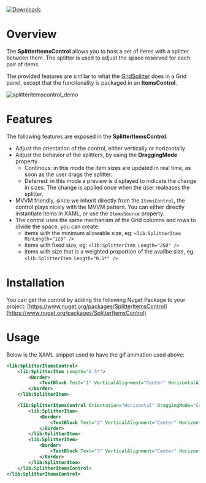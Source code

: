 [![Downloads](https://img.shields.io/nuget/dt/SplitterItemsControl.svg?style=flat-square)](http://www.nuget.org/packages/SplitterItemsControl/)

# Overview
The **SplitterItemsControl** allows you to host a set of items with a splitter between them. The splitter is used to adjust the space reserved for each pair of items.

The provided features are similar to what the [GridSplitter](https://msdn.microsoft.com/en-us/library/system.windows.controls.gridsplitter(v=vs.110).aspx) does in a Grid panel, except that the functionality is packaged in an **ItemsControl**.

![splitteritemscontrol_demo](https://cloud.githubusercontent.com/assets/1153480/6123989/6e38b314-b109-11e4-8f0a-080eb2206872.gif)

# Features
The following features are exposed in the **SplitterItemsControl**:
 * Adjust the orientation of the control, either vertically or horizontally.
 * Adjust the behavior of the splitters, by using the **DraggingMode** property.
     - Continous: in this mode the item sizes are updated in real time, as soon as the user drags the splitter.
     - Deferred: in this mode a preview is displayed to indicate the change in sizes. The change is applied once when the user realeases the splitter.
 * MVVM friendly, since we inherit directly from the `ItemsControl`, the control plays nicely with the MVVM pattern. You can either directly instantiate items in XAML, or use the `ItemsSource` property.
 * The control uses the same mechanism of the Grid columns and rows to divide the space, you can create:
     - items with the minimum allowable size, eg: `<lib:SplitterItem MinLength="120" />`
     - items with fixed size, eg: `<lib:SplitterItem Length="250" />`
     - items with size that is a weighted proportion of the availbe size, eg: `<lib:SplitterItem Length="0.5*" />`

# Installation
You can get the control by adding the following Nuget Package to your project:
[https://www.nuget.org/packages/SplitterItemsControl](https://www.nuget.org/packages/SplitterItemsControl)

# Usage
Below is the XAML snippet used to have the gif animation used above:

``` xml
<lib:SplitterItemsControl>
    <lib:SplitterItem Length="0.5*">
        <Border>
            <TextBlock Text="1" VerticalAlignment="Center" HorizontalAlignment="Center" FontSize="30" />
        </Border>
    </lib:SplitterItem>

    <lib:SplitterItemsControl Orientation="Horizontal" DraggingMode="Continuous">
        <lib:SplitterItem>
            <Border>
                <TextBlock Text="2" VerticalAlignment="Center" HorizontalAlignment="Center" FontSize="30" />
            </Border>
        </lib:SplitterItem>
        <lib:SplitterItem>
            <Border>
                <TextBlock Text="3" VerticalAlignment="Center" HorizontalAlignment="Center" FontSize="30" />
            </Border>
        </lib:SplitterItem>
    </lib:SplitterItemsControl>
</lib:SplitterItemsControl>
```
